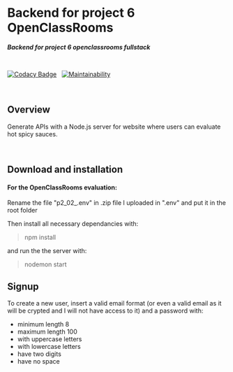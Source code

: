 # Backend for project 6 OpenClassRooms

***Backend for project 6 openclassrooms fullstack***

<br/>

[![Codacy Badge](https://app.codacy.com/project/badge/Grade/bd6bfada646b405697f10b6222dbd64b)](https://www.codacy.com/gh/lauralazzaro/P6_backend_openclassrooms/dashboard?utm_source=github.com&amp;utm_medium=referral&amp;utm_content=lauralazzaro/P6_backend_openclassrooms&amp;utm_campaign=Badge_Grade)
&nbsp;
[![Maintainability](https://api.codeclimate.com/v1/badges/c6bda5867e84cf361a1d/maintainability)](https://codeclimate.com/github/lauralazzaro/P6_backend_openclassrooms/maintainability)

<br/>

## Overview

Generate APIs with a Node.js server for website where users can evaluate hot spicy sauces.  

<br/>

## Download and installation

#### For the OpenClassRooms evaluation:
Rename the file "p2_02_.env" in .zip file I uploaded in ".env" and put it in the root folder

Then install all necessary dependancies with:

> npm install

and run the the server with:

> nodemon start


## Signup

To create a new user, insert a valid email format (or even a valid email as it will be crypted and I will not have access to it) and a password with:

- minimum length 8
- maximum length 100
- with uppercase letters
- with lowercase letters
- have two digits
- have no space
